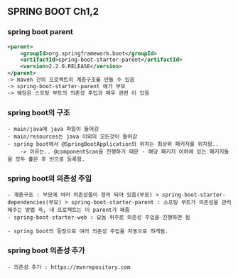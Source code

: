 ## SPRING BOOT Ch1,2

### spring boot parent

~~~pom.xml
<parent>
    <groupId>org.springframework.boot</groupId>
    <artifactId>spring-boot-starter-parent</artifactId>
    <version>2.2.0.RELEASE</version>
</parent>
-> maven 간의 프로젝트의 계층구조를 만들 수 있음
-> spring-boot-starter-parent 얘가 부모
-> 해당은 스프링 부트의 의존성 주입과 매우 관련 이 있음

~~~



### spring boot의 구조

~~~
- main/java에 java 파일이 들어감
- main/resources는 java 이외의 모든것이 들어감 
- spring boot에서 @SpringBootApplication의 위치는 최상위 패키지를 위치함..
	-> 이유는.. @componentScan을 진행하기 때문 - 해당 패키지 이하에 있는 패키지들을 모두 훑은 후 빈으로 등록함.
~~~



### spring boot의 의존성 주입

~~~How
- 계층구조 : 부모에 여러 의존성들이 정의 되어 있음(부모) > spring-boot-starter-dependencies(부모) > spring-boot-starter-parent : 스프링 부트가 의존성을 관리해주는 방법 즉, 내 프로젝트는 이 parent가 해줌
- spring-boot-starter-web : 요놈 위주로 의존성 주입을 진행하면 됨

- spring boot의 등장으로 여러 의존성 주입을 자동으로 하게됨.
~~~



### spring boot 의존성 추가

~~~
- 의존성 추가 : https://mvnrepository.com
~~~

